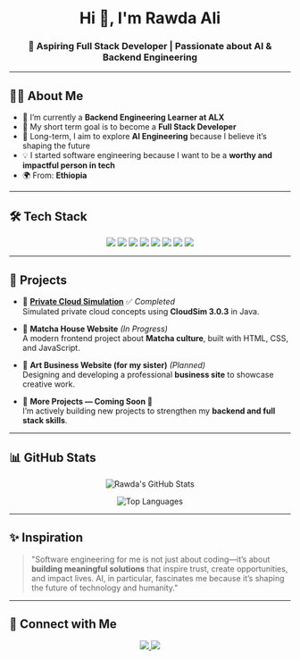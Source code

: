 <!-- PROFILE HEADER -->
<h1 align="center">Hi 👋, I'm Rawda Ali</h1>
<h3 align="center">🚀 Aspiring Full Stack Developer | Passionate about AI & Backend Engineering</h3>

---

<!-- ABOUT ME -->
## 👩‍💻 About Me  

- 🌱 I’m currently a **Backend Engineering Learner at ALX**  
- 🎯 My short term goal is to become a **Full Stack Developer** 
- 🤖 Long-term, I aim to explore **AI Engineering** because I believe it’s shaping the future  
- 💡 I started software engineering because I want to be a **worthy and impactful person in tech**  
- 🌍 From: **Ethiopia**  

---

<!-- TECH STACK -->
## 🛠️ Tech Stack  

<p align="center">
  <img src="https://img.shields.io/badge/Code-C++-blue?style=for-the-badge&logo=cplusplus&logoColor=white" />
  <img src="https://img.shields.io/badge/Code-Java-orange?style=for-the-badge&logo=java&logoColor=white" />
  <img src="https://img.shields.io/badge/Code-Python-yellow?style=for-the-badge&logo=python&logoColor=white" />
  <img src="https://img.shields.io/badge/Web-HTML5-red?style=for-the-badge&logo=html5&logoColor=white" />
  <img src="https://img.shields.io/badge/Web-CSS3-blue?style=for-the-badge&logo=css3&logoColor=white" />
  <img src="https://img.shields.io/badge/Web-JavaScript-black?style=for-the-badge&logo=javascript&logoColor=yellow" />
  <img src="https://img.shields.io/badge/Framework-React-blueviolet?style=for-the-badge&logo=react&logoColor=white" />
  <img src="https://img.shields.io/badge/Framework-Django-green?style=for-the-badge&logo=django&logoColor=white" />
</p>  

---

<!-- PROJECTS -->
## 📂 Projects  

- 🔹 **[Private Cloud Simulation](https://github.com/RawdaYE/cloudsim-private-cloud)** ✅ *Completed*  
  Simulated private cloud concepts using **CloudSim 3.0.3** in Java.  

- 🔹 **Matcha House Website** *(In Progress)*  
  A modern frontend project about **Matcha culture**, built with HTML, CSS, and JavaScript.  

- 🔹 **Art Business Website (for my sister)** *(Planned)*  
  Designing and developing a professional **business site** to showcase creative work.  

- 🔹 **More Projects — Coming Soon 🚀**  
  I’m actively building new projects to strengthen my **backend and full stack skills**.  
 
---

<!-- GITHUB STATS -->
## 📊 GitHub Stats  

<p align="center">
  <img src="https://github-readme-stats.vercel.app/api?username=RawdaYE&show_icons=true&theme=radical" alt="Rawda's GitHub Stats" />
</p>  

<p align="center">
  <img src="https://github-readme-stats.vercel.app/api/top-langs/?username=RawdaYE&layout=compact&theme=tokyonight" alt="Top Languages" />
</p>  

---

<!-- INSPIRATION -->
## ✨ Inspiration  

> "Software engineering for me is not just about coding—it’s about **building meaningful solutions** that inspire trust, create opportunities, and impact lives. AI, in particular, fascinates me because it’s shaping the future of technology and humanity."  

---

<!-- CONNECT WITH ME -->
## 🤝 Connect with Me  

<p align="center">
  <a href="https://www.linkedin.com/in/rawdaa-ali" target="_blank">
    <img src="https://img.shields.io/badge/LinkedIn-Connect-blue?style=for-the-badge&logo=linkedin" />
  </a>
  <a href="mailto:rawdaseali@gmail.com">
    <img src="https://img.shields.io/badge/Email-Contact%20Me-red?style=for-the-badge&logo=gmail&logoColor=white" />
  </a>
</p>
